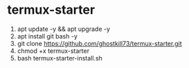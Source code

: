 # termux-starter
1. apt update -y && apt upgrade -y
2. apt install git bash -y
3. git clone https://github.com/ghostkill73/termux-starter.git
4. chmod +x termux-starter
5. bash termux-starter-install.sh